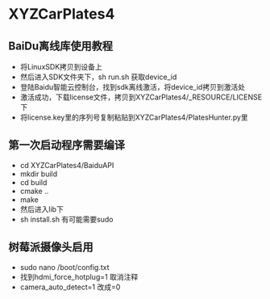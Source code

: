 # XYZCarPlates4


## BaiDu离线库使用教程
* 将LinuxSDK拷贝到设备上
* 然后进入SDK文件夹下，sh run.sh 获取device_id
* 登陆Baidu智能云控制台，找到sdk离线激活，将device_id拷贝到激活处
* 激活成功，下载license文件，拷贝到XYZCarPlates4/_RESOURCE/LICENSE下
* 将license.key里的序列号复制粘贴到XYZCarPlates4/PlatesHunter.py里

## 第一次启动程序需要编译
* cd XYZCarPlates4/BaiduAPI
* mkdir build
* cd build
* cmake ..
* make
* 然后进入lib下
* sh install.sh  有可能需要sudo


## 树莓派摄像头启用
* sudo nano /boot/config.txt
* 找到hdmi_force_hotplug=1 取消注释
* camera_auto_detect=1 改成=0